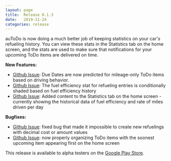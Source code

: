 ```yaml
---
layout: page
title:  Release 0.1.3
date:   2019-11-24
categories: release
---
```


auToDo is now doing a much better job of keeping statistics on your car's refueling history. You can view these stats in the Statistics tab on the home screen, and the stats are used to make sure that notifications for your upcoming ToDo items are delivered on time.

**New Features:**
- [Github Issue](https://github.com/autodo-app/autodo/issues/36): Due Dates are now predicted for mileage-only ToDo items based on driving behavior.
- [Github Issue](https://github.com/autodo-app/autodo/issues/28): The fuel efficiency stat for refueling entries is conditionally shaded based on fuel efficiency history
- [Github Issue](https://github.com/autodo-app/autodo/issues/41): Added content to the Statistics tab on the home screen - currently showing the historical data of fuel efficiency and rate of miles driven per day

**Bugfixes:**
- [Github Issue](https://github.com/autodo-app/autodo/issues/113): fixed bug that made it impossible to create new refuelings with decimal cost or amount values
- [Github Issue](https://github.com/autodo-app/autodo/issues/119): now properly organizing ToDo items with the soonest upcoming item appearing first on the home screen 

This release is available to alpha testers on the [Google Play Store](https://play.google.com/store/apps/details?id=com.jonathanbayless.autodo).